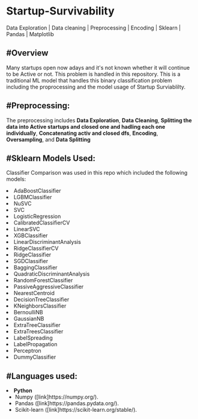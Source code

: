 <h1>Startup-Survivability</h1>
Data Exploration | Data cleaning | Preprocessing | Encoding | Sklearn | Pandas | Matplotlib

<h2><strong>#Overview</strong></h2>
Many startups open now adays and it's not known whether it will continue to be Active or not. This problem is handled in this repository. 
This is a traditional ML model that handles this binary classification problem including the proprocessing and the model usage of Startup Surviablilty.

<h2><strong>#Preprocessing:</strong></h2>
The preprocessing includes <strong>Data Exploration</strong>, <strong>Data Cleaning</strong>, <strong>Splitting the data into Active startups 
  and closed one and hadling each one individually</strong>, <strong>Concatenating activ and closed dfs</strong>, <strong>Encoding</strong>,
  <strong>Oversampling</strong>, and <strong>Data Splitting</strong>
  <h2><strong>#Sklearn Models Used:</strong></h2>
  <p>Classifier Comparison was used in this repo which included the following models:</p>
  <li>AdaBoostClassifier</li>
  <li>LGBMClassifier</li>
  <li>NuSVC</li>
  <li>SVC</li>
  <li>LogisticRegression</li>
  <li>CalibratedClassifierCV</li>
  <li>LinearSVC</li>
  <li>XGBClassifier</li>
  <li>LinearDiscriminantAnalysis</li>
  <li>RidgeClassifierCV</li>
  <li>RidgeClassifier</li>
  <li>SGDClassifier</li>
  <li>BaggingClassifier</li>
  <li>QuadraticDiscriminantAnalysis</li>
  <li>RandomForestClassifier</li>
  <li>PassiveAggressiveClassifier</li>
  <li>NearestCentroid</li>
  <li>DecisionTreeClassifier</li>
  <li>KNeighborsClassifier</li>
  <li>BernoulliNB</li>
  <li>GaussianNB</li>
  <li>ExtraTreeClassifier</li>
  <li>ExtraTreesClassifier</li>
  <li>LabelSpreading</li>
  <li>LabelPropagation</li>
  <li>Perceptron</li>
  <li>DummyClassifier</li>
  
<h2><strong>#Languages used:</strong></h2>
<li><strong>Python</strong> <ul>
      <li>Numpy ([link]https://numpy.org/).</li>
      <li>Pandas ([link]https://pandas.pydata.org/).</li>
      <li>Scikit-learn ([link]https://scikit-learn.org/stable/).</li>
  </ul></li>
